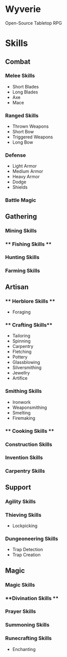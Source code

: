 # Wyverie
Open-Source Tabletop RPG 


# Skills

## Combat

### **Melee Skills**

- Short Blades
- Long Blades
- Axe
- Mace


### **Ranged Skills**

- Thrown Weapons
- Short Bow
- Triggered Weapons
- Long Bow


### **Defense**

- Light Armor
- Medium Armor
- Heavy Armor
- Dodge
- Shields


### **Battle Magic**


## Gathering

### **Mining Skills**


### ** Fishing Skills **


###  **Hunting Skills** 


###  **Farming Skills** 


## Artisan

### ** Herblore Skills **

- Foraging


### ** Crafting Skills**

- Tailoring
- Spinning
- Carpentry 
- Fletching
- Pottery
- Glassblowing
- Silversmithing
- Jewellry
- Artifice


### **Smithing Skills**

- Ironwork
- Weaponsmithing
- Smelting
- Firemaking


### ** Cooking Skills  **


### **Construction Skills**


### **Invention Skills**


### **Carpentry Skills**


## Support

### **Agility Skills**


### **Thieving Skills**

- Lockpicking


### **Dungeoneering Skills**

- Trap Detection
- Trap Creation


## Magic

### **Magic Skills**


### **Divination Skills **


### **Prayer Skills**


### **Summoning Skills**


### **Runecrafting Skills**

- Enchanting
